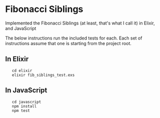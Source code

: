 # Fibonacci Siblings

Implemented the Fibonacci Siblings (at least, that's what I call it) in
Elixir, and JavaScript

The below instructions run the included tests for each.
Each set of instructions assume that one is starting from the project root.

## In Elixir

```
   cd elixir
   elixir fib_siblings_test.exs
```

## In JavaScript

```
   cd javascript
   npm install
   npm test
```
